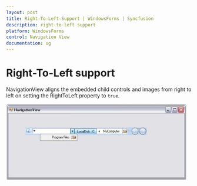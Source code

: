 ```yaml
---
layout: post
title: Right-To-Left-Support | WindowsForms | Syncfusion
description: right-to-left support
platform: WindowsForms
control: Navigation View 
documentation: ug
---
```


# Right-To-Left support

NavigationView aligns the embedded child controls and images from right to left on setting the RightToLeft property to `true`.

![](Right-To-Left-Support_images/Right-To-Left-Support_img1.jpeg)



